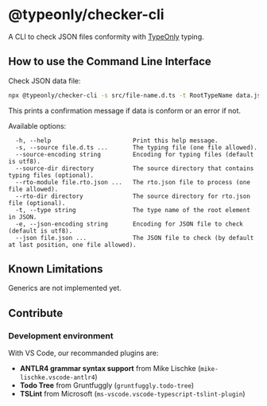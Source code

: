 # @typeonly/checker-cli

A CLI to check JSON files conformity with [TypeOnly](https://github.com/tomko-team/typeonly) typing.

## How to use the Command Line Interface

Check JSON data file:

```sh
npx @typeonly/checker-cli -s src/file-name.d.ts -t RootTypeName data.json
```

This prints a confirmation message if data is conform or an error if not.

Available options:

```
  -h, --help                       Print this help message.
  -s, --source file.d.ts ...       The typing file (one file allowed).
  --source-encoding string         Encoding for typing files (default is utf8).
  --source-dir directory           The source directory that contains typing files (optional).
  --rto-module file.rto.json ...   The rto.json file to process (one file allowed).
  --rto-dir directory              The source directory for rto.json file (optional).
  -t, --type string                The type name of the root element in JSON.
  -e, --json-encoding string       Encoding for JSON file to check (default is utf8).
  --json file.json ...             The JSON file to check (by default at last position, one file allowed).
```

## Known Limitations

Generics are not implemented yet.

## Contribute

### Development environment

With VS Code, our recommanded plugins are:

- **ANTLR4 grammar syntax support** from Mike Lischke (`mike-lischke.vscode-antlr4`)
- **Todo Tree** from Gruntfuggly (`gruntfuggly.todo-tree`)
- **TSLint** from Microsoft (`ms-vscode.vscode-typescript-tslint-plugin`)
